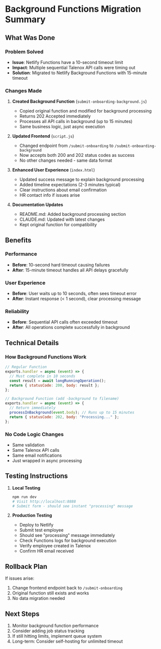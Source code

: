 # Background Functions Migration Summary

## What Was Done

### Problem Solved
- **Issue**: Netlify Functions have a 10-second timeout limit
- **Impact**: Multiple sequential Talenox API calls were timing out
- **Solution**: Migrated to Netlify Background Functions with 15-minute timeout

### Changes Made

1. **Created Background Function** (`submit-onboarding-background.js`)
   - Copied original function and modified for background processing
   - Returns 202 Accepted immediately
   - Processes all API calls in background (up to 15 minutes)
   - Same business logic, just async execution

2. **Updated Frontend** (`script.js`)
   - Changed endpoint from `/submit-onboarding` to `/submit-onboarding-background`
   - Now accepts both 200 and 202 status codes as success
   - No other changes needed - same data format

3. **Enhanced User Experience** (`index.html`)
   - Updated success message to explain background processing
   - Added timeline expectations (2-3 minutes typical)
   - Clear instructions about email confirmation
   - HR contact info if issues arise

4. **Documentation Updates**
   - README.md: Added background processing section
   - CLAUDE.md: Updated with latest changes
   - Kept original function for compatibility

## Benefits

### Performance
- **Before**: 10-second hard timeout causing failures
- **After**: 15-minute timeout handles all API delays gracefully

### User Experience
- **Before**: User waits up to 10 seconds, often sees timeout error
- **After**: Instant response (< 1 second), clear processing message

### Reliability
- **Before**: Sequential API calls often exceeded timeout
- **After**: All operations complete successfully in background

## Technical Details

### How Background Functions Work
```javascript
// Regular Function
exports.handler = async (event) => {
  // Must complete in 10 seconds
  const result = await longRunningOperation();
  return { statusCode: 200, body: result };
};

// Background Function (add -background to filename)
exports.handler = async (event) => {
  // Return immediately
  processInBackground(event.body); // Runs up to 15 minutes
  return { statusCode: 202, body: "Processing..." };
};
```

### No Code Logic Changes
- Same validation
- Same Talenox API calls
- Same email notifications
- Just wrapped in async processing

## Testing Instructions

1. **Local Testing**
   ```bash
   npm run dev
   # Visit http://localhost:8888
   # Submit form - should see instant "processing" message
   ```

2. **Production Testing**
   - Deploy to Netlify
   - Submit test employee
   - Should see "processing" message immediately
   - Check Functions logs for background execution
   - Verify employee created in Talenox
   - Confirm HR email received

## Rollback Plan

If issues arise:
1. Change frontend endpoint back to `/submit-onboarding`
2. Original function still exists and works
3. No data migration needed

## Next Steps

1. Monitor background function performance
2. Consider adding job status tracking
3. If still hitting limits, implement queue system
4. Long-term: Consider self-hosting for unlimited timeout